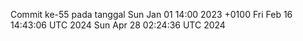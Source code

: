 Commit ke-55 pada tanggal Sun Jan 01 14:00 2023 +0100
Fri Feb 16 14:43:06 UTC 2024
Sun Apr 28 02:24:36 UTC 2024

